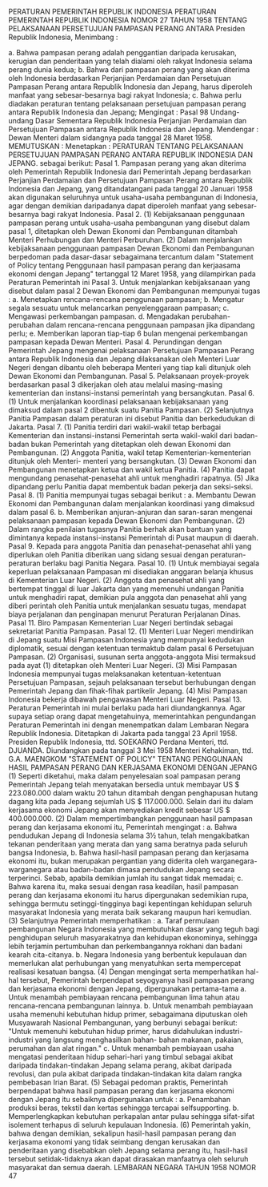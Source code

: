  PERATURAN PEMERINTAH REPUBLIK INDONESIA PERATURAN PEMERINTAH REPUBLIK INDONESIA NOMOR 27 TAHUN 1958 TENTANG PELAKSANAAN PERSETUJUAN PAMPASAN PERANG ANTARA Presiden Republik Indonesia,
Menimbang :

a. Bahwa pampasan perang adalah penggantian daripada kerusakan, kerugian dan penderitaan yang telah dialami oleh rakyat Indonesia selama perang dunia kedua;
b. Bahwa dari pampasan perang yang akan diterima oleh Indonesia berdasarkan Perjanjian Perdamaian dan Persetujuan Pampasan Perang antara Republik Indonesia dan Jepang, harus diperoleh manfaat yang sebesar-besarnya bagi rakyat Indonesia;
c. Bahwa perlu diadakan peraturan tentang pelaksanaan persetujuan pampasan perang antara Republik Indonesia dan Jepang;
Mengingat :
 Pasal 98 Undang-undang Dasar Sementara Republik Indonesia Perjanjian Perdamaian dan Persetujuan Pampasan antara Republik Indonesia dan Jepang. Mendengar : Dewan Menteri dalam sidangnya pada tanggal 28 Maret 1958.
MEMUTUSKAN :
 Menetapkan : PERATURAN TENTANG PELAKSANAAN PERSETUJUAN PAMPASAN PERANG ANTARA REPUBLIK INDONESIA DAN JEPANG. sebagai berikut: Pasal 1. Pampasan perang yang akan diterima oleh Pemerintah Republik Indonesia dari Pemerintah Jepang berdasarkan Perjanjian Perdamaian dan Persetujuan Pampasan Perang antara Republik Indonesia dan Jepang, yang ditandatangani pada tanggal 20 Januari 1958 akan digunakan seluruhnya untuk usaha-usaha pembangunan di Indonesia, agar dengan demikian daripadanya dapat diperoleh manfaat yang sebesar- besarnya bagi rakyat Indonesia. Pasal 2.
(1) Kebijaksanaan penggunaan pampasan perang untuk usaha-usaha pembangunan yang disebut dalam pasal 1, ditetapkan oleh Dewan Ekonomi dan Pembangunan ditambah Menteri Perhubungan dan Menteri Perburuhan.
(2) Dalam menjalankan kebijaksanaan penggunaan pampasan Dewan Ekonomi dan Pembangunan berpedoman pada dasar-dasar sebagaimana tercantum dalam "Statement of Policy tentang Penggunaan hasil pampasan perang dan kerjaasama ekonomi dengan Jepang" tertanggal 12 Maret 1958, yang dilampirkan pada Peraturan Pemerintah ini Pasal 3. Untuk menjalankan kebijaksanaan yang disebut dalam pasal 2 Dewan Ekonomi dan Pembangunan mempunyai tugas :
a. Menetapkan rencana-rencana penggunaan pampasan;
b. Mengatur segala sesuatu untuk melancarkan penyelenggaraan pampasan;
c. Mengawasi perkembangan pampasan.
d. Mengadakan perubahan-perubahan dalam rencana-rencana penggunaan pampasan jika dipandang perlu;
e. Memberikan laporan tiap-tiap 6 bulan mengenai perkembangan pampasan kepada Dewan Menteri. Pasal 4. Perundingan dengan Pemerintah Jepang mengenai pelaksanaan Persetujuan Pampasan Perang antara Republik Indonesia dan Jepang dilaksanakan oleh Menteri Luar Negeri dengan dibantu oleh beberapa Menteri yang tiap kali ditunjuk oleh Dewan Ekonomi dan Pembangunan. Pasal 5. Pelaksanaan proyek-proyek berdasarkan pasal 3 dikerjakan oleh atau melalui masing-masing kementerian dan instansi-instansi pemerintah yang bersangkutan. Pasal 6.
(1) Untuk menjalankan koordinasi pelaksanaan kebijaksanaan yang dimaksud dalam pasal 2 dibentuk suatu Panitia Pampasan.
(2) Selanjutnya Panitia Pampasan dalam peraturan ini disebut Panitia dan berkedudukan di Jakarta. Pasal 7.
(1) Panitia terdiri dari wakil-wakil tetap berbagai Kementerian dan instansi-instansi Pemerintah serta wakil-wakil dari badan-badan bukan Pemerintah yang ditetapkan oleh dewan Ekonomi dan Pembangunan.
(2) Anggota Panitia, wakil tetap Kementerian-kementerian ditunjuk oleh Menteri- menteri yang bersangkutan.
(3) Dewan Ekonomi dan Pembangunan menetapkan ketua dan wakil ketua Panitia.
(4) Panitia dapat mengundang penasehat-penasehat ahli untuk menghadiri rapatnya.
(5) Jika dipandang perlu Panitia dapat membentuk badan pekerja dan seksi-seksi. Pasal 8.
(1) Panitia mempunyai tugas sebagai berikut :
a. Membantu Dewan Ekonomi dan Pembangunan dalam menjalankan koordinasi yang dimaksud dalam pasal 6.
b. Memberikan anjuran-anjuran dan saran-saran mengenai pelaksanaan pampasan kepada Dewan Ekonomi dan Pembangunan.
(2) Dalam rangka penilaian tugasnya Panitia berhak akan bantuan yang dimintanya kepada instansi-instansi Pemerintah di Pusat maupun di daerah. Pasal 9. Kepada para anggota Panitia dan penasehat-penasehat ahli yang diperlukan oleh Panitia diberikan uang sidang sesuai dengan peraturan-peraturan berlaku bagi Panitia Negara. Pasal 10.
(1) Untuk membiayai segala keperluan pelaksanaan Pampasan mi disediakan anggaran belanja khusus di Kementerian Luar Negeri.
(2) Anggota dan penasehat ahli yang bertempat tinggal di luar Jakarta dan yang memenuhi undangan Panitia untuk menghadiri rapat, demikian pula anggota dan penasehat ahli yang diberi perintah oleh Panitia untuk menjalankan sesuatu tugas, mendapat biaya perjalanan dan penginapan menurut Peraturan Perjalanan Dinas. Pasal 11. Biro Pampasan Kementerian Luar Negeri bertindak sebagai sekretariat Panitia Pampasan. Pasal 12.
(1) Menteri Luar Negeri mendirikan di Jepang suatu Misi Pampasan Indonesia yang mempunyai kedudukan diplomatik, sesuai dengan ketentuan termaktub dalam pasal 6 Persetujuan Pampasan.
(2) Organisasi, susunan serta anggota-anggota Misi termaksud pada ayat (1) ditetapkan oleh Menteri Luar Negeri.
(3) Misi Pampasan Indonesia mempunyai tugas melaksanakan ketentuan-ketentuan Persetujuan Pampasan, sejauh pelaksanaan tersebut berhubungan dengan Pemerintah Jepang dan fihak-fihak partikelir Jepang.
(4) Misi Pampasan Indonesia bekerja dibawah pengawasan Menteri Luar Negeri. Pasal 13. Peraturan Pemerintah ini mulai berlaku pada hari diundangkannya. Agar supaya setiap orang dapat mengetahuinya, memerintahkan pengundangan Peraturan Pemerintah ini dengan menempatkan dalam Lembaran Negara Republik Indonesia. Ditetapkan di Jakarta pada tanggal 23 April 1958. Presiden Republik Indonesia, ttd. SOEKARNO Perdana Menteri, ttd. DJUANDA. Diundangkan pada tanggal 3 Mei 1958 Menteri Kehakiman, ttd. G.A. MAENGKOM "STATEMENT OF POLICY" TENTANG PENGGUNAAN HASIL PAMPASAN PERANG DAN KERJASAMA EKONOMI DENGAN JEPANG (1) Seperti diketahui, maka dalam penyelesaian soal pampasan perang Pemerintah Jepang telah menyatakan bersedia untuk membayar US $ 223.080.000 dalam waktu 20 tahun ditambah dengan penghapusan hutang dagang kita pada Jepang sejumlah US $ 117.000.000. Selain dari itu dalam kerjasama ekonomi Jepang akan menyediakan kredit sebesar US $ 400.000.000.
(2) Dalam mempertimbangkan penggunaan hasil pampasan perang dan kerjasama ekonomi itu, Pemerintah mengingat :
a. Bahwa pendudukan Jepang di Indonesia selama 3½ tahun, telah mengakibatkan tekanan penderitaan yang merata dan yang sama beratnya pada seluruh bangsa Indonesia, b. Bahwa hasil-hasil pampasan perang dan kerjasama ekonomi itu, bukan merupakan pergantian yang diderita oleh warganegara-warganegara atau badan-badan dimasa pendudukan Jepang secara terperinci. Sebab, apabila demikian jumlah itu sangat tidak memadai;
c. Bahwa karena itu, maka sesuai dengan rasa keadilan, hasil pampasan perang dan kerjasama ekonomi itu harus dipergunakan sedemikian rupa, sehingga bermutu setinggi-tingginya bagi kepentingan kehidupan seluruh masyarakat Indonesia yang merata baik sekarang maupun hari kemudian.
(3) Selanjutnya Pemerintah memperhatikan :
a. Taraf permulaan pembangunan Negara Indonesia yang membutuhkan dasar yang teguh bagi penghidupan seluruh masyarakatnya dan kehidupan ekonominya, sehingga lebih terjamin pertumbuhan dan perkembangannya rokhani dan badani kearah cita-citanya.
b. Negara Indonesia yang berbentuk kepulauan dan memerlukan alat perhubungan yang menyatuhkan serta mempercepat realisasi kesatuan bangsa.
(4) Dengan mengingat serta memperhatikan hal-hal tersebut, Pemerintah berpendapat seyogyanya hasil pampasan perang dan kerjasama ekonomi dengan Jepang, dipergunakan pertama-tama a. Untuk menambah pembiayaan rencana pembangunan lima tahun atau rencana-rencana pembangunan lainnya.
b. Untuk menambah pembiayaan usaha memenuhi kebutuhan hidup primer, sebagaimana diputuskan oleh Musyawarah Nasional Pembangunan, yang berbunyi sebagai berikut: "Untuk memenuhi kebutuhan hidup primer, harus didahulukan industri-industri yang langsung menghasilkan bahan- bahan makanan, pakaian, perumahan dan alat ringan." c. Untuk menambah pembiayaan usaha mengatasi penderitaan hidup sehari-hari yang timbul sebagai akibat daripada tindakan-tindakan Jepang selama perang, akibat daripada revolusi, dan pula akibat daripada tindakan-tindakan kita dalam rangka pembebasan Irian Barat.
(5) Sebagai pedoman praktis, Pemerintah berpendapat bahwa hasil pampasan perang dan kerjasama ekonomi dengan Jepang itu sebaiknya dipergunakan untuk :
a. Penambahan produksi beras, tekstil dan kertas sehingga tercapai selfsupporting.
b. Memperlengkapkan kebutuhan perkapalan antar pulau sehingga sifat-sifat isolement terhapus di seluruh kepulauan Indonesia.
(6) Pemerintah yakin, bahwa dengan demikian, sekalipun hasil-hasil pampasan perang dan kerjasama ekonomi yang tidak seimbang dengan kerusakan dan penderitaan yang disebabkan oleh Jepang selama perang itu, hasil-hasil tersebut setidak-tidaknya akan dapat dirasakan manfaatnya oleh seluruh masyarakat dan semua daerah. LEMBARAN NEGARA TAHUN 1958 NOMOR 47